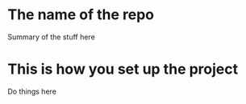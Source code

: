 # The name of the repo
Summary of the stuff here 

# This is how you set up the project
Do things here